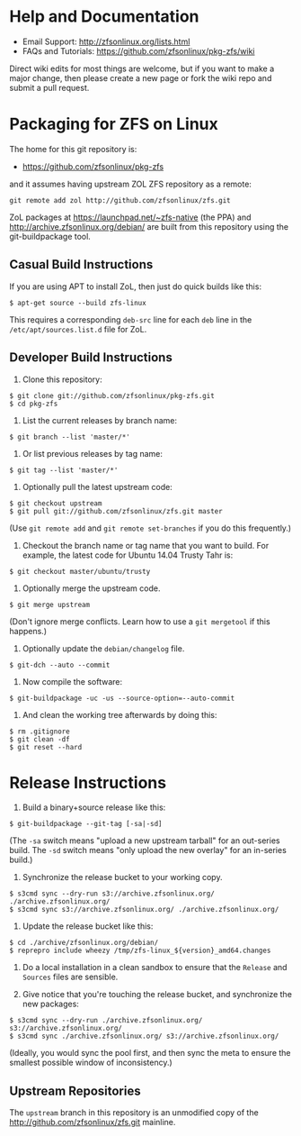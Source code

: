 # Help and Documentation

* Email Support: http://zfsonlinux.org/lists.html
* FAQs and Tutorials: https://github.com/zfsonlinux/pkg-zfs/wiki

Direct wiki edits for most things are welcome, but if you want to make a major change, then please create a new page or fork the wiki repo and submit a pull request.


# Packaging for ZFS on Linux

The home for this git repository is:

* https://github.com/zfsonlinux/pkg-zfs

and it assumes having upstream ZOL ZFS repository as a remote:
```
git remote add zol http://github.com/zfsonlinux/zfs.git
```

ZoL packages at https://launchpad.net/~zfs-native (the PPA) and
http://archive.zfsonlinux.org/debian/ are built from this repository using the
git-buildpackage tool.


## Casual Build Instructions

If you are using APT to install ZoL, then just do quick builds like this:
```
$ apt-get source --build zfs-linux
```
This requires a corresponding `deb-src` line for each `deb` line in the
`/etc/apt/sources.list.d` file for ZoL.


## Developer Build Instructions

1. Clone this repository:
  ```
  $ git clone git://github.com/zfsonlinux/pkg-zfs.git
  $ cd pkg-zfs
  ```

1. List the current releases by branch name:
  ```
  $ git branch --list 'master/*'
  ```

1. Or list previous releases by tag name:
  ```
  $ git tag --list 'master/*'
  ```

1. Optionally pull the latest upstream code:
  ```
  $ git checkout upstream
  $ git pull git://github.com/zfsonlinux/zfs.git master
  ```
(Use `git remote add` and `git remote set-branches` if you do this frequently.)

1. Checkout the branch name or tag name that you want to build.  For example,
the latest code for Ubuntu 14.04 Trusty Tahr is:
  ```
  $ git checkout master/ubuntu/trusty
  ```
  
1. Optionally merge the upstream code.
  ```
  $ git merge upstream
  ```
(Don't ignore merge conflicts. Learn how to use a `git mergetool` if this happens.)

1. Optionally update the `debian/changelog` file.
  ```
  $ git-dch --auto --commit
  ```

1. Now compile the software:
  ```
  $ git-buildpackage -uc -us --source-option=--auto-commit
  ```

1. And clean the working tree afterwards by doing this:
  ```
  $ rm .gitignore
  $ git clean -df
  $ git reset --hard
  ```

# Release Instructions

1. Build a binary+source release like this:
  ```
  $ git-buildpackage --git-tag [-sa|-sd]
  ```
(The `-sa` switch means "upload a new upstream tarball" for an out-series
build. The `-sd` switch means "only upload the new overlay" for an in-series
build.)

1. Synchronize the release bucket to your working copy.
  ```
  $ s3cmd sync --dry-run s3://archive.zfsonlinux.org/ ./archive.zfsonlinux.org/
  $ s3cmd sync s3://archive.zfsonlinux.org/ ./archive.zfsonlinux.org/
  ```

1. Update the release bucket like this:
  ```
  $ cd ./archive/zfsonlinux.org/debian/
  $ reprepro include wheezy /tmp/zfs-linux_${version}_amd64.changes
  ```

1. Do a local installation in a clean sandbox to ensure that the `Release` and
`Sources` files are sensible.

1. Give notice that you're touching the release bucket, and synchronize the new
packages:
  ```
  $ s3cmd sync --dry-run ./archive.zfsonlinux.org/ s3://archive.zfsonlinux.org/
  $ s3cmd sync ./archive.zfsonlinux.org/ s3://archive.zfsonlinux.org/
  ```

(Ideally, you would sync the pool first, and then sync the meta to ensure the
smallest possible window of inconsistency.)


## Upstream Repositories

The `upstream` branch in this repository is an unmodified copy of the
http://github.com/zfsonlinux/zfs.git mainline.
